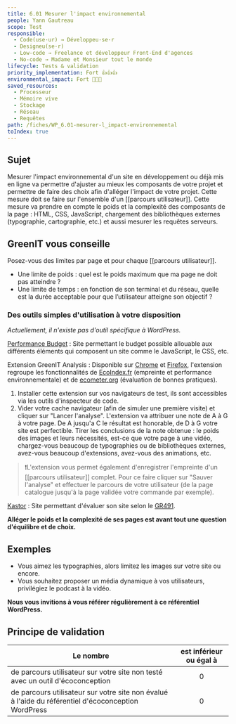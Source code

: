 ```yaml
---
title: 6.01 Mesurer l'impact environnemental
people: Yann Gautreau
scope: Test
responsible:
  - Code(use·ur) → Développeu·se·r
  - Designeu(se·r)
  - Low-code → Freelance et développeur Front-End d'agences
  - No-code → Madame et Monsieur tout le monde
lifecycle: Tests & validation
priority_implementation: Fort 👍👍👍
environmental_impact: Fort 🌱🌱🌱
saved_resources:
  - Processeur
  - Mémoire vive
  - Stockage
  - Réseau
  - Requêtes
path: /fiches/WP_6.01-mesurer-l_impact-environnemental
toIndex: true
---
```


## Sujet

Mesurer l'impact environnemental d'un site en développement ou déjà mis en ligne va permettre d'ajuster au mieux les composants de votre projet et permettre de faire des choix afin d'alléger l'impact de votre projet. Cette mesure doit se faire sur l'ensemble d'un [[parcours utilisateur]]. Cette mesure va prendre en compte le poids et la complexité des composants de la page : HTML, CSS, JavaScript, chargement des bibliothèques externes (typographie, cartographie, etc.) et aussi mesurer les requêtes serveurs.

## GreenIT vous conseille

Posez-vous des limites par page et pour chaque [[parcours utilisateur]].

- Une limite de poids : quel est le poids maximum que ma page ne doit pas atteindre ?
- Une limite de temps : en fonction de son terminal et du réseau, quelle est la durée acceptable pour que l’utilisateur atteigne son objectif ?

### Des outils simples d'utilisation à votre disposition

_Actuellement, il n'existe pas d'outil spécifique à WordPress._

[Performance Budget](https://www.performancebudget.io) : Site permettant le budget possible allouable aux différents éléments qui composent un site comme le JavaScript, le CSS, etc.

Extension GreenIT Analysis : Disponible sur [Chrome](https://chrome.google.com/webstore/detail/greenit-analysis/mofbfhffeklkbebfclfaiifefjflcpad?hl=fr) et [Firefox](https://addons.mozilla.org/fr/firefox/addon/greenit-analysis/?utm_source=addons.mozilla.org&utm_medium=referral&utm_content=search), l'extension regroupe les fonctionnalités de [EcoIndex.fr](http://www.ecoindex.fr/) (empreinte et performance environnementale) et de [ecometer.org](http://ecometer.org/) (évaluation de bonnes pratiques).

1. Installer cette extension sur vos navigateurs de test, ils sont accessibles via les outils d'inspecteur de code.
2. Vider votre cache navigateur (afin de simuler une première visite) et cliquer sur "Lancer l'analyse".
   L'extension va attribuer une note de A à G à votre page. De A jusqu'a C le résultat est honorable, de D à G votre site est perfectible. Tirer les conclusions de la note obtenue : le poids des images et leurs nécessités, est-ce que votre page à une vidéo, chargez-vous beaucoup de typographies ou de bibliothèques externes, avez-vous beaucoup d'extensions, avez-vous des animations, etc.
   
> ❗L'extension vous permet également d'enregistrer l'empreinte d'un [[parcours utilisateur]] complet. Pour ce faire cliquer sur "Sauver l'analyse" et effectuer le parcours de votre utilisateur (de la page catalogue jusqu'à la page validée votre commande par exemple).

[Kastor](https://kastor.green/) : Site permettant d'évaluer son site selon le [GR491](https://gr491.isit-europe.org/).

**Alléger le poids et la complexité de ses pages est avant tout une question d'équilibre et de choix.**

## Exemples

- Vous aimez les typographies, alors limitez les images sur votre site ou encore.
- Vous souhaitez proposer un média dynamique à vos utilisateurs, privilégiez le podcast à la vidéo.

**Nous vous invitions à vous référer régulièrement à ce référentiel WordPress.**

## Principe de validation

| Le nombre                                                                                               | est inférieur ou égal à |
| ------------------------------------------------------------------------------------------------------- | :---------------------: |
| de parcours utilisateur sur votre site non testé avec un outil d'écoconception                      |            0            |
| de parcours utilisateur sur votre site non évalué à l'aide du référentiel d'écoconception WordPress |            0            |
